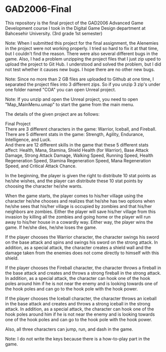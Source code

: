# GAD2006-Final
This repository is the final project of the GAD2006 Advanced Game Development course I took in the Digital Game Design department at Bahcesehir University. (3rd grade 1st semester)

Note: When I submitted this project for the final assignment, the AI ​​enemies in the project were not working properly. I tried so hard to fix it at that time, but I couldn't find the reason. There were also several different bugs in the game. Also, I had a problem unzipping the project files that I just zip uped to upload the project to Git Hub. I understood and solved the problem, but I did not test whether it causes new bugs. I hope there are no other new bugs.

Note: Since no more than 2 GB files are uploaded to Github at one time, I separated the project files into 3 different zips. So if you unzip 3 zip's under one folder named "COA" you can open Unreal project.

Note: If you unzip and open the Unreal project, you need to open "Map_MainMenu.umap" to start the game from the main menu.

The details of the given project are as follows:

Final Project          
There are 3 different characters in the game: Warrior, Iceball, and Fireball.    
There are 5 different stats in the game: Strength, Agility, Endurance, Intelligence, and Luck.    
And there are 12 different skills in the game that these 5 different stats affect: Health, Mana, Stamina, Shield Health (for Warrior), Base Attack Damage, Strong Attack Damage, Walking Speed, Running Speed, Health Regeneration Speed, Stamina Regeneration Speed, Mana Regeneration Speed, and Critical Attack Chance.     

In the beginning, the player is given the right to distribute 10 stat points as he/she wishes, and the player can distribute these 10 stat points by choosing the character he/she wants.        

When the game starts, the player comes to his/her village using the character he/she chooses and realizes that he/she has two options when he/she sees that his/her village is occupied by zombies and that his/her neighbors are zombies. Either the player will save his/her village from this invasion by killing all the zombies and going home or the player will run away to his/her house in a cowardly way. Either way, the player wins the game. If he/she dies, he/she loses the game.

If the player chooses the Warrior character, the character swings his sword on the base attack and spins and swings his sword on the strong attack. In addition, as a special attack, the character creates a shield wall and the damage taken from the enemies does not come directly to himself with this shield.

If the player chooses the Fireball character, the character throws a fireball in the base attack and creates and throws a strong fireball in the strong attack. In addition, as a special attack, the character can hook one of the hook poles around him if he is not near the enemy and is looking towards one of the hook poles and can go to the hook pole with the hook power.

If the player chooses the Iceball character, the character throws an iceball in the base attack and creates and throws a strong iceball in the strong attack. In addition, as a special attack, the character can hook one of the hook poles around him if he is not near the enemy and is looking towards one of the hook poles and can go to the hook pole with the hook power.

Also, all three characters can jump, run, and dash in the game.

Note: I do not write the keys because there is a how-to-play part in the game.
